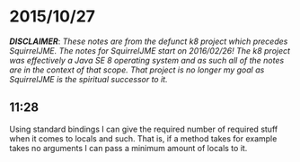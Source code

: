 # 2015/10/27

***DISCLAIMER***: _These notes are from the defunct k8 project which_
_precedes SquirrelJME. The notes for SquirrelJME start on 2016/02/26!_
_The k8 project was effectively a Java SE 8 operating system and as such_
_all of the notes are in the context of that scope. That project is no_
_longer my goal as SquirrelJME is the spiritual successor to it._

## 11:28

Using standard bindings I can give the required number of required stuff when
it comes to locals and such. That is, if a method takes for example takes no
arguments I can pass a minimum amount of locals to it.

